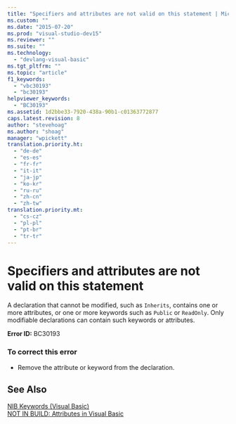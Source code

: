 ```yaml
---
title: "Specifiers and attributes are not valid on this statement | Microsoft Docs"
ms.custom: ""
ms.date: "2015-07-20"
ms.prod: "visual-studio-dev15"
ms.reviewer: ""
ms.suite: ""
ms.technology: 
  - "devlang-visual-basic"
ms.tgt_pltfrm: ""
ms.topic: "article"
f1_keywords: 
  - "vbc30193"
  - "bc30193"
helpviewer_keywords: 
  - "BC30193"
ms.assetid: 1d2bbe33-7920-438a-90b1-c01363772877
caps.latest.revision: 8
author: "stevehoag"
ms.author: "shoag"
manager: "wpickett"
translation.priority.ht: 
  - "de-de"
  - "es-es"
  - "fr-fr"
  - "it-it"
  - "ja-jp"
  - "ko-kr"
  - "ru-ru"
  - "zh-cn"
  - "zh-tw"
translation.priority.mt: 
  - "cs-cz"
  - "pl-pl"
  - "pt-br"
  - "tr-tr"
---
```

# Specifiers and attributes are not valid on this statement
A declaration that cannot be modified, such as `Inherits`, contains one or more attributes, or one or more keywords such as `Public` or `ReadOnly`. Only modifiable declarations can contain such keywords or attributes.  
  
 **Error ID:** BC30193  
  
### To correct this error  
  
-   Remove the attribute or keyword from the declaration.  
  
## See Also  
 [NIB Keywords (Visual Basic)](http://msdn.microsoft.com/en-us/3a6fda51-6ade-4862-a407-1c305c3906ec)   
 [NOT IN BUILD: Attributes in Visual Basic](http://msdn.microsoft.com/en-us/620bfc0e-4582-4c8b-8432-ebc5c3dccc22)